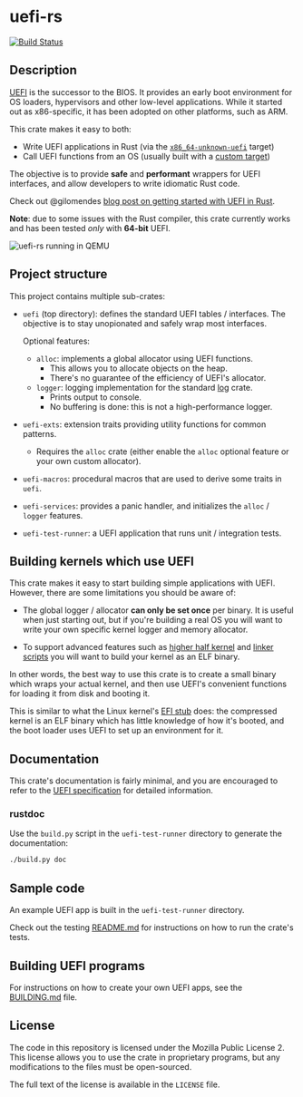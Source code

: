 # uefi-rs

[![Build Status](https://travis-ci.org/rust-osdev/uefi-rs.svg?branch=master)](https://travis-ci.org/rust-osdev/uefi-rs)

## Description

[UEFI] is the successor to the BIOS. It provides an early boot environment for
OS loaders, hypervisors and other low-level applications. While it started out
as x86-specific, it has been adopted on other platforms, such as ARM.

This crate makes it easy to both:
  - Write UEFI applications in Rust (via the [`x86_64-unknown-uefi`][rustc-uefi] target)
  - Call UEFI functions from an OS (usually built with a [custom target][rustc-custom])

The objective is to provide **safe** and **performant** wrappers for UEFI interfaces,
and allow developers to write idiomatic Rust code.

Check out @gilomendes [blog post on getting started with UEFI in Rust][gm-blog].

**Note**: due to some issues with the Rust compiler, this crate currently works
and has been tested _only_ with **64-bit** UEFI.

[UEFI]: https://en.wikipedia.org/wiki/Unified_Extensible_Firmware_Interface
[gm-blog]: https://medium.com/@gil0mendes/an-efi-app-a-bit-rusty-82c36b745f49
[rustc-uefi]: https://github.com/rust-lang/rust/pull/56769
[rustc-custom]: https://doc.rust-lang.org/rustc/targets/custom.html

![uefi-rs running in QEMU](https://imgur.com/SFPSVuO.png)

## Project structure

This project contains multiple sub-crates:

- `uefi` (top directory): defines the standard UEFI tables / interfaces.
  The objective is to stay unopionated and safely wrap most interfaces.

  Optional features:
  - `alloc`: implements a global allocator using UEFI functions.
    - This allows you to allocate objects on the heap.
    - There's no guarantee of the efficiency of UEFI's allocator.
  - `logger`: logging implementation for the standard [log] crate.
    - Prints output to console.
    - No buffering is done: this is not a high-performance logger.

- `uefi-exts`: extension traits providing utility functions for common patterns.
  - Requires the `alloc` crate (either enable the `alloc` optional feature or your own custom allocator).

- `uefi-macros`: procedural macros that are used to derive some traits in `uefi`.

- `uefi-services`: provides a panic handler, and initializes the `alloc` / `logger` features.

- `uefi-test-runner`: a UEFI application that runs unit / integration tests.

[log]: https://github.com/rust-lang-nursery/log

## Building kernels which use UEFI

This crate makes it easy to start building simple applications with UEFI.
However, there are some limitations you should be aware of:

- The global logger / allocator **can only be set once** per binary.
  It is useful when just starting out, but if you're building a real OS you will
  want to write your own specific kernel logger and memory allocator.

- To support advanced features such as [higher half kernel] and [linker scripts]
  you will want to build your kernel as an ELF binary.

In other words, the best way to use this crate is to create a small binary which
wraps your actual kernel, and then use UEFI's convenient functions for loading
it from disk and booting it.

This is similar to what the Linux kernel's [EFI stub] does: the compressed kernel
is an ELF binary which has little knowledge of how it's booted, and the boot loader
uses UEFI to set up an environment for it.

[higher half kernel]: https://wiki.osdev.org/Higher_Half_Kernel
[linker scripts]: https://sourceware.org/binutils/docs/ld/Scripts.html
[EFI stub]: https://www.kernel.org/doc/Documentation/efi-stub.txt

## Documentation

This crate's documentation is fairly minimal, and you are encouraged to refer to
the [UEFI specification][spec] for detailed information.

[spec]: http://www.uefi.org/specifications

### rustdoc

Use the `build.py` script in the `uefi-test-runner` directory to generate the documentation:

```sh
./build.py doc
```

## Sample code

An example UEFI app is built in the `uefi-test-runner` directory.

Check out the testing [README.md](uefi-test-runner/README.md) for instructions on how to run the crate's tests.

## Building UEFI programs

For instructions on how to create your own UEFI apps, see the [BUILDING.md](BUILDING.md) file.

## License

The code in this repository is licensed under the Mozilla Public License 2.
This license allows you to use the crate in proprietary programs, but any modifications to the files must be open-sourced.

The full text of the license is available in the `LICENSE` file.
